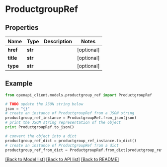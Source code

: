 # ProductgroupRef


## Properties
Name | Type | Description | Notes
------------ | ------------- | ------------- | -------------
**href** | **str** |  | [optional] 
**title** | **str** |  | [optional] 
**type** | **str** |  | [optional] 

## Example

```python
from openapi_client.models.productgroup_ref import ProductgroupRef

# TODO update the JSON string below
json = "{}"
# create an instance of ProductgroupRef from a JSON string
productgroup_ref_instance = ProductgroupRef.from_json(json)
# print the JSON string representation of the object
print ProductgroupRef.to_json()

# convert the object into a dict
productgroup_ref_dict = productgroup_ref_instance.to_dict()
# create an instance of ProductgroupRef from a dict
productgroup_ref_from_dict = ProductgroupRef.from_dict(productgroup_ref_dict)
```
[[Back to Model list]](../README.md#documentation-for-models) [[Back to API list]](../README.md#documentation-for-api-endpoints) [[Back to README]](../README.md)


